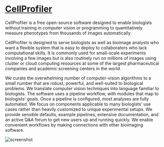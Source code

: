 # [CellProfiler](https://chocolatey.org/packages/CellProfiler)

CellProfiler is a free open-source software designed to enable biologists without training in computer vision or programming to quantitatively measure phenotypes from thousands of images automatically.

CellProfiler is designed to serve biologists as well as bioimage analysts who want a flexible system that is easy to deploy to collaborators who lack computational skills. It is commonly used for small-scale experiments involving a few images but is also routinely run on millions of images using cluster or cloud computing resources at some of the largest pharmaceutical companies and academic screening centers in the world.

We curate the overwhelming number of computer-vision algorithms to a small number that are robust, powerful, and well-suited to biological problems. We translate computer vision techniques into language familiar to biologists. The software uses a pipeline workflow, with modules that map to biologists’ goals. Once a pipeline is configured, most analyses are fully automated. We focus on components applicable to many biologists’ use cases rather than heavily customized to unique experimental setups. We provide sensible defaults, example pipelines, extensive documentation, and an active Q&A forum to get new users up and running quickly. We enable convenient workflows by making connections with other bioimaging software.

![screenshot](https://cdn.jsdelivr.net/gh/ITS-Unibas/chocolatey-community-packages@main/automatic/cellprofiler/screenshot.png)
